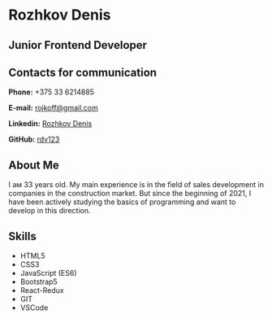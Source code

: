 # Rozhkov Denis

## Junior Frontend Developer

## Contacts for communication

**Phone:** +375 33 6214885

**E-mail:** rojkoff@gmail.com

**Linkedin:** [Rozhkov Denis](https://www.linkedin.com/in/%D0%B4%D0%B5%D0%BD%D0%B8%D1%81-%D1%80%D0%BE%D0%B6%D0%BA%D0%BE%D0%B2-a53a78135/)

**GitHub:** [rdv123](https://github.com/rdv123)

## About Me

I aм 33 years old. My main experience is in the field of sales development in companies in the construction market. But since the beginning of 2021, I have been actively studying the basics of programming and want to develop in this direction.

## Skills

- HTML5
- CSS3
- JavaScript (ES6)
- Bootstrap5
- React-Redux
- GIT
- VSCode

